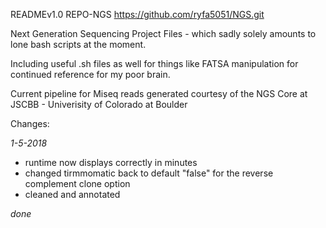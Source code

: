 READMEv1.0	REPO-NGS	https://github.com/ryfa5051/NGS.git

Next Generation Sequencing Project Files - which sadly solely amounts to lone bash scripts at the moment.

Including useful .sh files as well for things like FATSA manipulation for continued reference for my poor brain.

Current pipeline for Miseq reads generated courtesy of the NGS Core at JSCBB - Univerisity of Colorado at Boulder 

Changes:

*1-5-2018*
  - runtime now displays correctly in minutes
  - changed tirmmomatic back to default "false" for the <keepBothReads> reverse complement clone option
  - cleaned and annotated  
  
*done*
 
